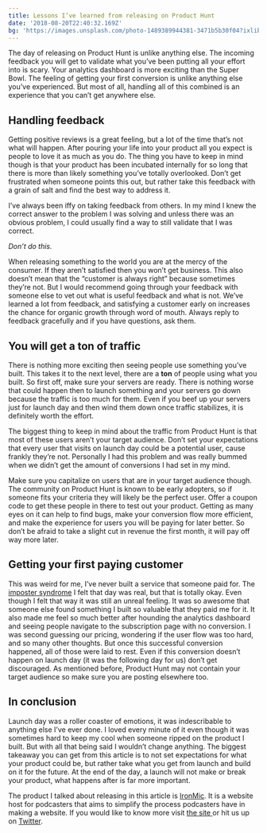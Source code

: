 ```yaml
---
title: Lessons I’ve learned from releasing on Product Hunt
date: '2018-08-20T22:40:32.169Z'
bg: 'https://images.unsplash.com/photo-1489389944381-3471b5b30f04?ixlib=rb-0.3.5&ixid=eyJhcHBfaWQiOjEyMDd9&s=4868cc90c3c515fb1316574d9aff1640&auto=format&fit=crop&w=1350&q=80'
---
```


The day of releasing on Product Hunt is unlike anything else. The incoming feedback you will get to validate what you’ve been putting all your effort into is scary. Your analytics dashboard is more exciting than the Super Bowl. The feeling of getting your first conversion is unlike anything else you’ve experienced. But most of all, handling all of this combined is an experience that you can’t get anywhere else.

## Handling feedback

Getting positive reviews is a great feeling, but a lot of the time that’s not what will happen. After pouring your life into your product all you expect is people to love it as much as you do. The thing you have to keep in mind though is that your product has been incubated internally for so long that there is more than likely something you’ve totally overlooked. Don’t get frustrated when someone points this out, but rather take this feedback with a grain of salt and find the best way to address it.

I’ve always been iffy on taking feedback from others. In my mind I knew the correct answer to the problem I was solving and unless there was an obvious problem, I could usually find a way to still validate that I was correct.

_Don’t do this._

When releasing something to the world you are at the mercy of the consumer. If they aren’t satisfied then you won’t get business. This also doesn’t mean that the “customer is always right” because sometimes they’re not. But I would recommend going through your feedback with someone else to vet out what is useful feedback and what is not. We’ve learned a lot from feedback, and satisfying a customer early on increases the chance for organic growth through word of mouth. Always reply to feedback gracefully and if you have questions, ask them.

## You will get a ton of traffic

There is nothing more exciting then seeing people use something you’ve built. This takes it to the next level, there are a **ton** of people using what you built. So first off, make sure your servers are ready. There is nothing worse that could happen then to launch something and your servers go down because the traffic is too much for them. Even if you beef up your servers just for launch day and then wind them down once traffic stabilizes, it is definitely worth the effort.

The biggest thing to keep in mind about the traffic from Product Hunt is that most of these users aren’t your target audience. Don’t set your expectations that every user that visits on launch day could be a potential user, cause frankly they’re not. Personally I had this problem and was really bummed when we didn’t get the amount of conversions I had set in my mind.

Make sure you capitalize on users that are in your target audience though. The community on Product Hunt is known to be early adopters, so if someone fits your criteria they will likely be the perfect user. Offer a coupon code to get these people in there to test out your product. Getting as many eyes on it can help to find bugs, make your conversion flow more efficient, and make the experience for users you will be paying for later better. So don’t be afraid to take a slight cut in revenue the first month, it will pay off way more later.

## Getting your first paying customer

This was weird for me, I’ve never built a service that someone paid for. The [imposter syndrome](https://en.wikipedia.org/wiki/Impostor_syndrome) I felt that day was real, but that is totally okay. Even though I felt that way it was still an unreal feeling. It was so awesome that someone else found something I built so valuable that they paid me for it. It also made me feel so much better after hounding the analytics dashboard and seeing people navigate to the subscription page with no conversion. I was second guessing our pricing, wondering if the user flow was too hard, and so many other thoughts. But once this successful conversion happened, all of those were laid to rest. Even if this conversion doesn’t happen on launch day (it was the following day for us) don’t get discouraged. As mentioned before, Product Hunt may not contain your target audience so make sure you are posting elsewhere too.

## In conclusion

Launch day was a roller coaster of emotions, it was indescribable to anything else I’ve ever done. I loved every minute of it even though it was sometimes hard to keep my cool when someone ripped on the product I built. But with all that being said I wouldn’t change anything. The biggest takeaway you can get from this article is to not set expectations for what your product could be, but rather take what you get from launch and build on it for the future. At the end of the day, a launch will not make or break your product, what happens after is far more important.

The product I talked about releasing in this article is [IronMic](https://ironmic.fm). It is a website host for podcasters that aims to simplify the process podcasters have in making a website. If you would like to know more visit [the site ](https://ironmic.fm)or hit us up on [Twitter](https://twitter.com/ironmicfm).

